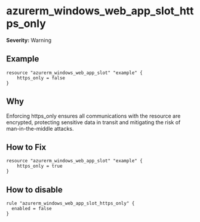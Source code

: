 # azurerm_windows_web_app_slot_https_only

**Severity:** Warning


## Example

```hcl
resource "azurerm_windows_web_app_slot" "example" {
    https_only = false
}
```

## Why

Enforcing https_only ensures all communications with the resource are encrypted, protecting sensitive data in transit and mitigating the risk of man-in-the-middle attacks.

## How to Fix

```hcl
resource "azurerm_windows_web_app_slot" "example" {
    https_only = true
}
```


## How to disable

```hcl
rule "azurerm_windows_web_app_slot_https_only" {
  enabled = false
}
```

